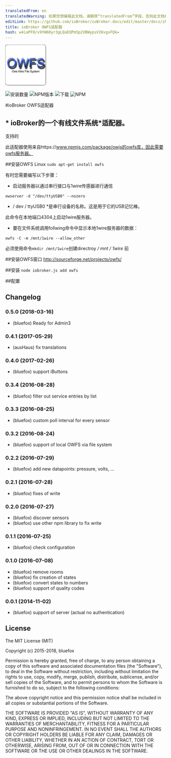 ```yaml
---
translatedFrom: en
translatedWarning: 如果您想编辑此文档，请删除“translatedFrom”字段，否则此文档将再次自动翻译
editLink: https://github.com/ioBroker/ioBroker.docs/edit/master/docs/zh-cn/adapterref/iobroker.owfs/README.md
title: ioBroker OWFS适配器
hash: w4iaPF0/v9YW60yr3gLQaEQPm5p2VBWypsVIKvgvFQk=
---
```

![商标](../../../en/adapterref/iobroker.owfs/admin/owfs.png)

![安装数量](http://iobroker.live/badges/owfs-stable.svg)
![NPM版本](http://img.shields.io/npm/v/iobroker.owfs.svg)
![下载](https://img.shields.io/npm/dm/iobroker.owfs.svg)
![NPM](https://nodei.co/npm/iobroker.owfs.png?downloads=true)

#ioBroker OWFS适配器
## * ioBroker的一个有线文件系统*适配器。
支持的

此适配器使用来自https://www.npmjs.com/package/owjs的owfs库，因此需要owfs服务器。

##安装OWFS Linux
```sudo apt-get install owfs```

有时您需要编写以下步骤：

 - 启动服务器以通过串行接口与1wire传感器进行通信

```
owserver -d "/dev/ttyUSB0" --nozero
```

* / dev / ttyUSB0 *是串行设备的名称。这是用于它的USB记忆棒。

此命令在本地端口4304上启动1wire服务器。

 - 要在文件系统调用follwing命令中显示本地1wire服务器的数据：

```
owfs -C -m /mnt/1wire --allow_other
```

必须使用命令`mkdir /mnt/1wire`创建directroy */ mnt / 1wire* 前

##安装OWFS窗口
http://sourceforge.net/projects/owfs/

##安装
```node iobroker.js add owfs```

##配置

## Changelog
### 0.5.0 (2018-03-16)
* (bluefox) Ready for Admin3

### 0.4.1 (2017-05-29)
* (ausHaus) fix translations

### 0.4.0 (2017-02-26)
* (bluefox) support iButtons

### 0.3.4 (2016-08-28)
* (bluefox) filter out service entries by list

### 0.3.3 (2016-08-25)
* (bluefox) custom poll interval for every sensor

### 0.3.2 (2016-08-24)
* (bluefox) support of local OWFS via file system

### 0.2.2 (2016-07-29)
* (bluefox) add new datapoints: pressure, volts, ...

### 0.2.1 (2016-07-28)
* (bluefox) fixes of write

### 0.2.0 (2016-07-27)
* (bluefox) discover sensors
* (bluefox) use other npm library to fix write

### 0.1.1 (2016-07-25)
* (bluefox) check configuration

### 0.1.0 (2016-07-08)
* (bluefox) remove rooms
* (bluefox) fix creation of states
* (bluefox) convert states to numbers
* (bluefox) support of quality codes

### 0.0.1 (2014-11-02)
* (bluefox) support of server (actual no authentication)

## License

The MIT License (MIT)

Copyright (c) 2015-2018, bluefox

Permission is hereby granted, free of charge, to any person obtaining a copy
of this software and associated documentation files (the "Software"), to deal
in the Software without restriction, including without limitation the rights
to use, copy, modify, merge, publish, distribute, sublicense, and/or sell
copies of the Software, and to permit persons to whom the Software is
furnished to do so, subject to the following conditions:

The above copyright notice and this permission notice shall be included in
all copies or substantial portions of the Software.

THE SOFTWARE IS PROVIDED "AS IS", WITHOUT WARRANTY OF ANY KIND, EXPRESS OR
IMPLIED, INCLUDING BUT NOT LIMITED TO THE WARRANTIES OF MERCHANTABILITY,
FITNESS FOR A PARTICULAR PURPOSE AND NONINFRINGEMENT. IN NO EVENT SHALL THE
AUTHORS OR COPYRIGHT HOLDERS BE LIABLE FOR ANY CLAIM, DAMAGES OR OTHER
LIABILITY, WHETHER IN AN ACTION OF CONTRACT, TORT OR OTHERWISE, ARISING FROM,
OUT OF OR IN CONNECTION WITH THE SOFTWARE OR THE USE OR OTHER DEALINGS IN
THE SOFTWARE.
